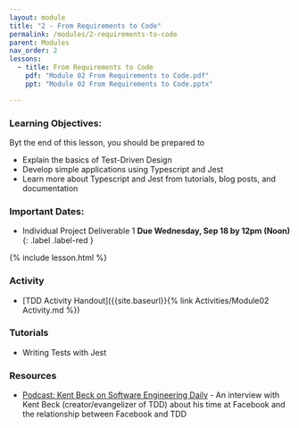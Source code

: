 ```yaml
---
layout: module
title: "2 - From Requirements to Code"
permalink: /modules/2-requirements-to-code
parent: Modules
nav_order: 2
lessons: 
  - title: From Requirements to Code
    pdf: "Module 02 From Requirements to Code.pdf"
    ppt: "Module 02 From Requirements to Code.pptx"

---
```

### Learning Objectives:
Byt the end of this lesson, you should be prepared to 
* Explain the basics of Test-Driven Design
* Develop simple applications using Typescript and Jest
* Learn more about Typescript and Jest from tutorials, blog posts, and documentation



### Important Dates:
* Individual Project Deliverable 1 **Due Wednesday, Sep 18 by 12pm (Noon)**{: .label .label-red }


{% include lesson.html %}

### Activity
* [TDD Activity Handout]({{site.baseurl}}{% link Activities/Module02 Activity.md %})

### Tutorials
* Writing Tests with Jest

### Resources
* [Podcast: Kent Beck on Software Engineering Daily](https://softwareengineeringdaily.com/2019/08/28/facebook-engineering-process-with-kent-beck/) - An interview with Kent Beck (creator/evangelizer of TDD) about his time at Facebook and the relationship between Facebook and TDD
